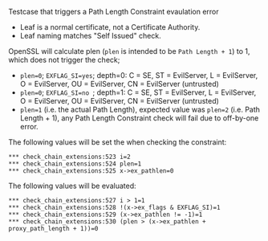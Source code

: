 Testcase that triggers a Path Length Constraint evaulation error

* Leaf is a normal certificate, not a Certificate Authority.
* Leaf naming matches "Self Issued" check.

OpenSSL will calculate plen (`plen` is intended to be `Path Length + 1`) to 1, which does not trigger the check;
* `plen=0`; `EXFLAG_SI=yes`; depth=0: C = SE, ST = EvilServer, L = EvilServer, O = EvilServer, OU = EvilServer, CN = EvilServer (untrusted)
* `plen=0`; `EXFLAG_SI=no `; depth=1: C = SE, ST = EvilServer, L = EvilServer, O = EvilServer, OU = EvilServer, CN = EvilServer (untrusted)
* `plen=1` (i.e. the actual Path Length), expected value was `plen=2` (i.e. Path Length + 1), any Path Length Constraint check will fail due to off-by-one error.

The following values will be set the when checking the constraint:
```
*** check_chain_extensions:523 i=2
*** check_chain_extensions:524 plen=1
*** check_chain_extensions:525 x->ex_pathlen=0
```

The following values will be evaluated:
```
*** check_chain_extensions:527 i > 1=1
*** check_chain_extensions:528 !(x->ex_flags & EXFLAG_SI)=1
*** check_chain_extensions:529 (x->ex_pathlen != -1)=1
*** check_chain_extensions:530 (plen > (x->ex_pathlen + proxy_path_length + 1))=0
```

